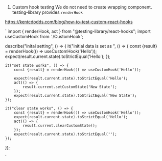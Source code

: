 
1. Custom hook testing
We do not need to create wrapping component.
testing-library provides `renderHook`

https://kentcdodds.com/blog/how-to-test-custom-react-hooks

`
import { renderHook, act } from "@testing-library/react-hooks";
import useCustomHook from './CustomHook';

describe("inital setting", () => {
    it("initial data is set as ", () => {
      const {result} = renderHook(() => useCustomHook('Hello'));
      expect(result.current.state).toStrictEqual('Hello');
    });

    it("set state works", () => {
        const {result} = renderHook(() => useCustomHook('Hello'));
        
        expect(result.current.state).toStrictEqual('Hello');
        act(() => {
            result.current.setCustomState('New State');
        });
        expect(result.current.state).toStrictEqual('New State');
    });

    it("clear state works", () => {
        const {result} = renderHook(() => useCustomHook('Hello'));
        expect(result.current.state).toStrictEqual('Hello');
        act(() => {
            result.current.clearCustomState();
        });
        expect(result.current.state).toStrictEqual('');
    });
});

`

